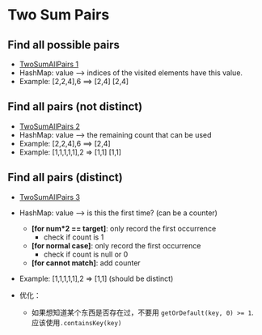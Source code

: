 # Two Sum Pairs

## Find all possible pairs
- [TwoSumAllPairs 1](./TwoSumAllPairsI.java)
- HashMap:  value --> indices of the visited elements have this value.
- Example: [2,2,4],6 ==> [2,4] [2,4]

## Find all pairs (not distinct)
- [TwoSumAllPairs 2](./TwoSumAllPairsII.java)
- HashMap:  value --> the remaining count that can be used
- Example: [2,2,4],6 ==> [2,4]
- Example: [1,1,1,1,1],2 => [1,1] [1,1]

## Find all pairs (distinct)
- [TwoSumAllPairs 3](./TwoSumAllPairsIII.java)
- HashMap: value --> is this the first time? (can be a counter)
  - **[for num*2 == target]**: only record the first occurrence
    - check if count is 1
  - **[for normal case]**: only record the first occurrence
    - check if count is null or 0
  - **[for cannot match]**: add counter
- Example: [1,1,1,1,1],2 => [1,1]   (should be distinct)

- 优化：
  - 如果想知道某个东西是否存在过，不要用 `getOrDefault(key, 0) >= 1`.  应该使用`.containsKey(key)`
  

